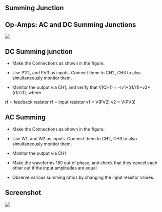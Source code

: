 Summing Junction
---

## Op-Amps: AC and DC Summing Junctions

![](file:///android_asset/DOC_HTML/apps/images/schematics/summing.svg@100%|auto)

## DC Summing junction

* Make the Connections as shown in the figure.

* Use PV2, and PV3 as inputs. Connect them to CH2, CH3 to also simultaneously monitor them.

* Monitor the output via CH1, and verify that V(CH1) = -(v1*(rf/r1)+v2*(rf/r2)), where

rf = feedback resistor
rf = input resistor
v1 = V(PV2)
v2 = V(PV3)

## AC Summing

* Make the Connections as shown in the figure.
* Use W1, and W2 as inputs. Connect them to CH2, CH3 to also simultaneously monitor them.
* Monitor the output via CH1
* Make the waveforms 180 out of phase, and check that they cancel each other out if the input amplitudes are equal

* Observe various summing ratios by changing the input resistor values.

## Screenshot

![](file:///android_asset/DOC_HTML/apps/images/screenshots/summing_junction.png@100%|auto)

